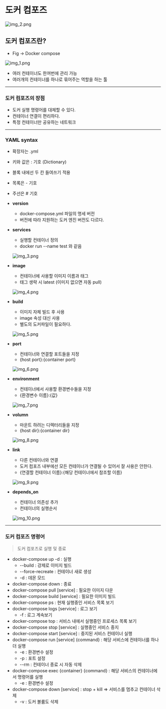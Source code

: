 # 도커 컴포즈

![img_2.png](img_2.png)

## 도커 컴포즈란?

- Fig -> Docker compose


![img_1.png](img_1.png)

  
- 여러 컨테이너도 한꺼번에 관리 가능
- 여러개의 컨테이너를 하나로 묶어주는 역할을 하는 툴

---

### 도커 컴포즈의 장점

- 도커 실행 명령어를 대체할 수 있다.
- 컨테이너 연결이 편리하다.
- 특정 컨테이너만 공유하는 네트워크


---

### YAML syntax

- 확장자는 .yml
- 키와 값은 : 기호 (Dictionary)
- 블록 내에선 두 칸 들여쓰기 적용
- 목록은 - 기호
- 주선은 # 기호


- **version**
    - docker-compose.yml 파일의 명세 버전
    - 버전에 따라 지원하는 도커 엔진 버전도 다르다.

- **services**
    - 실행할 컨테이너 정의
    - docker run --name test 와 같음
  
    ![img_3.png](img_3.png)
    

- **image**
    - 컨테이너에 사용할 이미지 이름과 태그
    - 태그 생략 시 latest (이미지 없으면 자동 pull) 
  
    ![img_4.png](img_4.png)
      

- **build**
    - 이미지 자체 빌드 후 사용
    - image 속성 대신 사용
    - 별도의 도커파일이 필요하다.
  
    ![img_5.png](img_5.png)


- **port**
    - 컨테이너와 연결할 포트들을 지정
    - {host port}:{container port}
  
    ![img_6.png](img_6.png)
      

- **environment**
    - 컨테이너에서 사용할 환경변수들을 지정
    - {환경변수 이름}:{값}
  
    ![img_7.png](img_7.png)


- **volumn**
    - 마운트 하려는 디렉터리들을 지정
    - {host dir}:{container dir}
  
    ![img_8.png](img_8.png)
      

- **link**
    - 다른 컨테이너와 연결   
    - 도커 컴포즈 내부에선 모든 컨테이너가 연결될 수 있어서 잘 사용은 안한다.
    - {연결할 컨테이너 이름}:{해당 컨테이너에서 참조할 이름}
  
    ![img_9.png](img_9.png)
      

- **depends_on**
    - 컨테이너 의존성 추가
    - 컨테이너의 실행순서
  
    ![img_10.png](img_10.png)


---


### 도커 컴포즈 명령어

> 도커 컴포즈로 실행 및 종료

- docker-compose up -d : 실행
  - --build : 강제로 이미지 빌드
  - --force-recreate : 컨테이너 새로 생성
  - -d : 데몬 모드
- docker-compose down : 종료
- docker-compose pull [service] : 필요한 이미지 다운
- docker-compose build [service] : 필요한 이미지 빌드 
- docker-compose ps : 현재 실행중인 서비스 목록 보기
- docker-compose logs [service] : 로그 보기 
  - -f : 로그 계속보기
- docker-compose top : 서비스 내에서 실행중인 프로세스 목록 보기
- docker-compose stop [service] : 실행중인 서비스 중지
- docker-compose start [service] :  중지된 서비스 컨테이너 실행
- docker-compose run [service] {command} : 해당 서비스에 컨테이너를 하나 더 실행
  - -e : 환경변수 설정
  - -p : 포트 설정
  - --rm : 컨테이너 종료 시 자동 삭제
- docker-compose exec {container} {command} : 해당 서비스의 컨테이너에서 명령어를 실행
  - -e : 환경변수 설정
- docker-compose down [service] : stop + kill => 서비스를 멈추고 컨테이너 삭제
  - -v : 도커 볼륨도 삭제